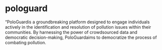 # pologuard
“PoloGuardis a groundbreaking platform  designed to engage individuals actively in  the identification and resolution of  pollution issues within their communities.  By harnessing the power of crowdsourced  data and democratic decision-making,  PoloGuardaims to democratize the process  of combating pollution.
